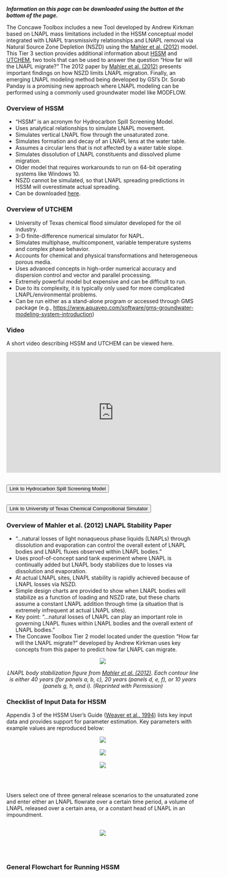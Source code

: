 <i><b>Information on this page can be downloaded using the button at the bottom of the page.</b></i><br>

The Concawe Toolbox includes a new Tool developed by Andrew Kirkman based on LNAPL mass limitations included in the HSSM conceptual model integrated with LNAPL transmissivity relationships and LNAPL removal via Natural Source Zone Depletion (NSZD) using the <a href="https://ngwa.onlinelibrary.wiley.com/doi/abs/10.1111/j.1745-6584.2012.00949.x" target="_blank">Mahler et al. (2012)</a> model. This Tier 3 section provides additional information about <a href="https://www.epa.gov/water-research/hydrocarbon-spill-screening-model-hssm-windows-version" target="_blank">HSSM</a> and <a href="https://csee.engr.utexas.edu/research/industrial-affiliates-projects/chemical-enhanced-oil-recovery/ut-chem-simulator" target="_blank">UTCHEM</a>, two tools that can be used to answer the question “How far will the LNAPL migrate?” The 2012 paper by <a href="https://ngwa.onlinelibrary.wiley.com/doi/abs/10.1111/j.1745-6584.2012.00949.x" target="_blank">Mahler et al. (2012)</a> presents important findings on how NSZD limits LNAPL migration. Finally, an emerging LNAPL modeling method being developed by GSI’s Dr. Sorab Panday is a promising new approach where LNAPL modeling can be performed using a commonly used groundwater model like MODFLOW.


<h3><b> Overview of HSSM </h3></b>

<ul>
<li>“HSSM” is an acronym for Hydrocarbon Spill Screening Model. </li>
<li> Uses analytical relationships to simulate LNAPL movement. </li>
<li> Simulates vertical LNAPL flow through the unsaturated zone. </li>
<li> Simulates formation and decay of an LNAPL lens at the water table. </li>
<li> Assumes a circular lens that is not affected by a water table slope. </li>
<li> Simulates dissolution of LNAPL constituents and dissolved plume migration. </li>
<li> Older model that requires workarounds to run on 64-bit operating systems like Windows 10. </li>
<li> NSZD cannot be simulated, so that LNAPL spreading predictions in HSSM will overestimate actual spreading. </li>
<li> Can be downloaded <a href="https://www.epa.gov/water-research/hydrocarbon-spill-screening-model-hssm-windows-version" target="_blank">here</a>. </li>
</ul>

<h3><b> Overview of UTCHEM </h3></b>

<ul>
<li> University of Texas chemical flood simulator developed for the oil industry. </li>
<li> 3-D finite-difference numerical simulator for NAPL. </li>
<li> Simulates multiphase, multicomponent, variable temperature systems and complex phase behavior. </li>
<li> Accounts for chemical and physical transformations and heterogeneous porous media. </li>
<li> Uses advanced concepts in high-order numerical accuracy and dispersion control and vector and parallel processing. </li>
<li> Extremely powerful model but expensive and can be difficult to run. </li>
<li> Due to its complexity, it is typically only used for more complicated LNAPL/environmental problems. </li>
<li> Can be run either as a stand-alone program or accessed through GMS package (e.g., <a href="https://www.aquaveo.com/software/gms-groundwater-modeling-system-introduction" target="_blank">https://www.aquaveo.com/software/gms-groundwater-modeling-system-introduction</a>) </li>
</ul>

<h3><b> Video </h3></b>

A short video describing HSSM and UTCHEM can be viewed here.<br>

<p align="center">
<iframe width="560" height="315" src="https://www.youtube.com/embed/h6im2Z63DiY" title="YouTube video player" frameborder="0" allow="accelerometer; autoplay; clipboard-write; encrypted-media; gyroscope; picture-in-picture" allowfullscreen></iframe><br><br>

<button class="btn btn-lg btn-primarys" onclick=" window.open('https://www.epa.gov/water-research/hydrocarbon-spill-screening-model-hssm-windows-version','_blank')">Link to Hydrocarbon Spill Screening Model</button><br><br>

<button class="btn btn-lg btn-primarys" onclick=" window.open('https://csee.engr.utexas.edu/research/industrial-affiliates-projects/chemical-enhanced-oil-recovery/ut-chem-simulator','_blank')">Link to University of Texas Chemical Compositional Simulator</button>
</p>

<h3><b> Overview of Mahler et al. (2012) LNAPL Stability Paper </h3></b>

<ul>
<li> “...natural losses of light nonaqueous phase liquids (LNAPLs) through dissolution and evaporation can control the overall extent of LNAPL bodies and LNAPL fluxes observed within LNAPL bodies.” </li> 
<li> Uses proof-of-concept sand tank experiment where LNAPL is continually added but LNAPL body stabilizes due to losses via dissolution and evaporation. </li>
<li> At actual LNAPL sites, LNAPL stability is rapidly achieved because of LNAPL losses via NSZD. </li>
<li> Simple design charts are provided to show when LNAPL bodies will stabilize as a function of loading and NSZD rate, but these charts assume a constant LNAPL addition through time (a situation that is extremely infrequent at actual LNAPL sites). </li>
<li> Key point:  “...natural losses of LNAPL can play an important role in governing LNAPL fluxes within LNAPL bodies and the overall extent of LNAPL bodies.” </li>
<li> The Concawe Toolbox Tier 2 model located under the question “How far will the LNAPL migrate?” developed by Andrew Kirkman uses key concepts from this paper to predict how far LNAPL can migrate. </li>
</ul>

<p align="center">
<img src="./03_LNAPL-Migration/Tier-3/images/Picture1.png">
</p>
<p style="text-align: center;"> <i> LNAPL body stabilization figure from <a href="https://ngwa.onlinelibrary.wiley.com/doi/abs/10.1111/j.1745-6584.2012.00949.x" target="_blank">Mahler et al. (2012)</a>. Each contour line is either 40 years (for panels a, b, c), 20 years (panels d, e, f), or 10 years (panels g, h, and i). (Reprinted with Permission) </i> </p>

<h3><b> Checklist of Input Data for HSSM </b></h3>

Appendix 3 of the HSSM User’s Guide (<a href="https://cfpub.epa.gov/si/si_public_record_report.cfm?Lab=NRMRL&dirEntryId=124906" target="_blank">Weaver et al., 1994</a>) lists key input data and provides support for parameter estimation. Key parameters with example values are reproduced below:

<p align="center">
<img src="./03_LNAPL-Migration/Tier-3/images/Picture2.png">
<br><br>
<img src="./03_LNAPL-Migration/Tier-3/images/Picture3.png">
<br><br>
<img src="./03_LNAPL-Migration/Tier-3/images/Picture4.png">
</p><br><br>

Users select one of three general release scenarios to the unsaturated zone and enter either an LNAPL flowrate over a certain time period, a volume of LNAPL released over a certain area, or a constant head of LNAPL in an impoundment.
<br><br>

<p align="center">
<img src="./03_LNAPL-Migration/Tier-3/images/Picture5.png">
</p><br><br>

<h3><b> General Flowchart for Running HSSM </h3></b>

